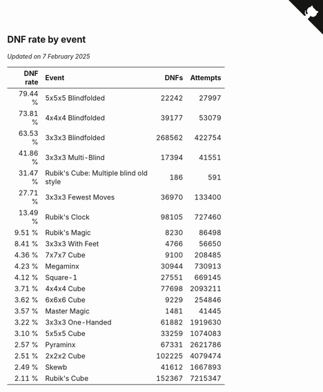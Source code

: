 ## DNF rate by event

*Updated on  7 February 2025*

| DNF rate | Event | DNFs | Attempts |
| ---: | :--- | ---: | ---: |
| 79.44 % | 5x5x5 Blindfolded | 22242 | 27997 |
| 73.81 % | 4x4x4 Blindfolded | 39177 | 53079 |
| 63.53 % | 3x3x3 Blindfolded | 268562 | 422754 |
| 41.86 % | 3x3x3 Multi-Blind | 17394 | 41551 |
| 31.47 % | Rubik's Cube: Multiple blind old style | 186 | 591 |
| 27.71 % | 3x3x3 Fewest Moves | 36970 | 133400 |
| 13.49 % | Rubik's Clock | 98105 | 727460 |
| 9.51 % | Rubik's Magic | 8230 | 86498 |
| 8.41 % | 3x3x3 With Feet | 4766 | 56650 |
| 4.36 % | 7x7x7 Cube | 9100 | 208485 |
| 4.23 % | Megaminx | 30944 | 730913 |
| 4.12 % | Square-1 | 27551 | 669145 |
| 3.71 % | 4x4x4 Cube | 77698 | 2093211 |
| 3.62 % | 6x6x6 Cube | 9229 | 254846 |
| 3.57 % | Master Magic | 1481 | 41445 |
| 3.22 % | 3x3x3 One-Handed | 61882 | 1919630 |
| 3.10 % | 5x5x5 Cube | 33259 | 1074083 |
| 2.57 % | Pyraminx | 67331 | 2621786 |
| 2.51 % | 2x2x2 Cube | 102225 | 4079474 |
| 2.49 % | Skewb | 41612 | 1667893 |
| 2.11 % | Rubik's Cube | 152367 | 7215347 |


<a href="https://github.com/jonatanklosko/wca_statistics" class="github-corner" aria-label="View source on Github"><svg width="80" height="80" viewBox="0 0 250 250" style="fill:#151513; color:#fff; position: absolute; top: 0; border: 0; right: 0;" aria-hidden="true"><path d="M0,0 L115,115 L130,115 L142,142 L250,250 L250,0 Z"></path><path d="M128.3,109.0 C113.8,99.7 119.0,89.6 119.0,89.6 C122.0,82.7 120.5,78.6 120.5,78.6 C119.2,72.0 123.4,76.3 123.4,76.3 C127.3,80.9 125.5,87.3 125.5,87.3 C122.9,97.6 130.6,101.9 134.4,103.2" fill="currentColor" style="transform-origin: 130px 106px;" class="octo-arm"></path><path d="M115.0,115.0 C114.9,115.1 118.7,116.5 119.8,115.4 L133.7,101.6 C136.9,99.2 139.9,98.4 142.2,98.6 C133.8,88.0 127.5,74.4 143.8,58.0 C148.5,53.4 154.0,51.2 159.7,51.0 C160.3,49.4 163.2,43.6 171.4,40.1 C171.4,40.1 176.1,42.5 178.8,56.2 C183.1,58.6 187.2,61.8 190.9,65.4 C194.5,69.0 197.7,73.2 200.1,77.6 C213.8,80.2 216.3,84.9 216.3,84.9 C212.7,93.1 206.9,96.0 205.4,96.6 C205.1,102.4 203.0,107.8 198.3,112.5 C181.9,128.9 168.3,122.5 157.7,114.1 C157.9,116.9 156.7,120.9 152.7,124.9 L141.0,136.5 C139.8,137.7 141.6,141.9 141.8,141.8 Z" fill="currentColor" class="octo-body"></path></svg></a><style>.github-corner:hover .octo-arm{animation:octocat-wave 560ms ease-in-out}@keyframes octocat-wave{0%,100%{transform:rotate(0)}20%,60%{transform:rotate(-25deg)}40%,80%{transform:rotate(10deg)}}@media (max-width:500px){.github-corner:hover .octo-arm{animation:none}.github-corner .octo-arm{animation:octocat-wave 560ms ease-in-out}}</style>
